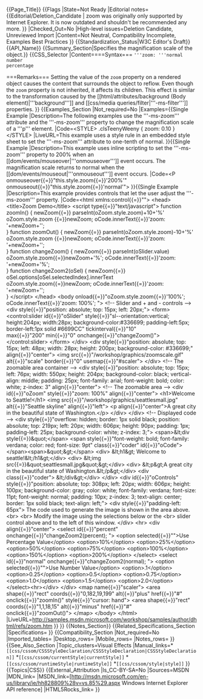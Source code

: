 {{Page_Title}}
{{Flags
|State=Not Ready
|Editorial notes={{Editorial/Deletion_Candidate
| zoom was originally only supported by Internet Explorer. It is now outdated and shouldn't be recommended any more.
}}
|Checked_Out=No
|High-level issues=Deletion Candidate, Unreviewed Import
|Content=Not Neutral, Compatibility Incomplete, Examples Best Practices
}}
{{Standardization_Status|W3C Editor's Draft}}
{{API_Name}}
{{Summary_Section|Specifies the magnification scale of the object.}}
{{CSS_Selector
|Content====Syntax===
<code>'''zoom: '''normal number percentage</code>

===Remarks===
Setting the value of the <code>zoom</code> property on a rendered object causes the content that surrounds the object to reflow.
Even though the <code>zoom</code> property is not inherited, it affects its children.  This effect is similar to the transformation caused by the [[html/attributes/background (Body element)|'''background''']] and [[css/media queries/filter|'''-ms-filter''']] properties.
}}
{{Examples_Section
|Not_required=No
|Examples={{Single Example
|Description=The following examples use the '''-ms-zoom''' attribute and the '''-ms-zoom''' property to change the magnification scale of a '''p''' element.
|Code=&lt;STYLE&gt;
  .clsTeenyWeeny  { zoom: 0.10 }
&lt;/STYLE&gt;
|LiveURL=This example uses a style rule in an embedded style sheet to set the '''-ms-zoom''' attribute to one-tenth of normal.
}}{{Single Example
|Description=This example uses inline scripting to set the '''-ms-zoom''' property to 200% when an [[dom/events/mouseover|'''onmouseover''']] event occurs.  The magnification scale returns to normal when the [[dom/events/mouseout|'''onmouseout''']] event occurs.
|Code=&lt;P onmouseover{{=}}"this.style.zoom{{=}}'200%'" 
   onmouseout{{=}}"this.style.zoom{{=}}'normal'"&gt;
}}{{Single Example
|Description=This example provides controls that let the user adjust the '''-ms-zoom''' property.
|Code=&lt;html xmlns:control{{=}}""&gt;
&lt;head&gt;
&lt;title&gt;Zoom Demo&lt;/title&gt;
&lt;script type{{=}}"text/javascript"&gt; 
function zoomIn() {
  newZoom{{=}} parseInt(oZoom.style.zoom)+10+'%'
      oZoom.style.zoom {{=}}newZoom;
	  oCode.innerText{{=}}'zoom: '+newZoom+'';	
  } 
function zoomOut() {
  newZoom{{=}} parseInt(oZoom.style.zoom)-10+'%'
      oZoom.style.zoom {{=}}newZoom;
	  oCode.innerText{{=}}'zoom: '+newZoom+'';	
  } 
function changeZoom() {
  newZoom{{=}} parseInt(oSlider.value)
		oZoom.style.zoom{{=}}newZoom+'%';
		oCode.innerText{{=}}'zoom: '+newZoom+'%';	
  } 
function changeZoom2(oSel) {
  newZoom{{=}} oSel.options[oSel.selectedIndex].innerText
		oZoom.style.zoom{{=}}newZoom;
		oCode.innerText{{=}}'zoom: '+newZoom+'';	
  } 
&lt;/script&gt;
&lt;/head&gt;
&lt;body onload{{=}}"oZoom.style.zoom{{=}}'100%'; 
    oCode.innerText{{=}}'zoom: 100%'; "&gt;
&lt;!-- Slider and + and - controls  --&gt;
&lt;div style{{=}}"position: absolute; top: 15px; left: 20px;"&gt;
    &lt;form&gt;
&lt;control:slider id{{=}}"oSlider" style{{=}}"sl--orientation:vertical; 
    height:204px; width:28px; background-color:#336699; 
    padding-left:5px; border-left:1px solid #6699CC" tickinterval{{=}}"10"   
    max{{=}}"200" min{{=}}"0" onchange{{=}}"changeZoom()"&gt; &lt;/control:slider&gt;
    &lt;/form&gt;
&lt;/div&gt;
&lt;div style{{=}}"position: absolute; top: 15px; left: 48px; width: 28px; height: 200px; background-color: #336699;" align{{=}}"center"&gt;
    &lt;img src{{=}}"/workshop/graphics/zoomscale.gif" alt{{=}}"scale" border{{=}}"0" usemap{{=}}"#scaler"&gt;
&lt;/div&gt;
&lt;!-- The zoomable area container --&gt;
&lt;div style{{=}}"position: absolute; top: 15px; left: 76px; width: 550px; height: 204px; background-color: black; vertical-align: middle; padding: 25px; font-family: arial; font-weight: bold; color: white; z-index: 3" align{{=}}"center"&gt;
    &lt;!-- The zoomable area --&gt;
    &lt;div id{{=}}"oZoom" style{{=}}"zoom: 100%" align{{=}}"center"&gt;
        &lt;h1&gt;Welcome to Seattle!&lt;/h1&gt;
        &lt;img src{{=}}"/workshop/graphics/seattlesmall.jpg" alt{{=}}"Seattle skyline" align{{=}}"left"&gt;
        &lt;p align{{=}}"center"&gt;A great city in the beautiful state of Washington.&lt;/p&gt;
    &lt;/div&gt;
&lt;/div&gt;
&lt;!-- Displayed code --&gt;
&lt;div style{{=}}"overflow: hidden; border: 1px solid black; position: absolute; top: 219px; left: 20px; width: 606px; height: 90px; padding: 1px; padding-left: 25px; background-color: white; z-index: 3;"&gt;
    &lt;span&gt;&amp;lt;div style{{=}}&amp;quot;&lt;/span&gt;
    &lt;span style{{=}}"font-weight: bold; font-family: verdana; color: red; font-size: 9pt" class{{=}}"coder" id{{=}}"oCode"&gt;
    &lt;/span&gt;&lt;span&gt;&amp;quot;&amp;gt;&lt;/span&gt;
    &lt;div&gt;
        &amp;lt;h1&amp;gt; Welcome to seattle!&amp;lt;/h1&amp;gt;&lt;/div&gt;
    &lt;div&gt;
        &amp;lt;img src{{=}}&amp;quot;seattlesmall.jpg&amp;quot;&amp;gt;&lt;/div&gt;
    &lt;div&gt;
        &amp;lt;p&amp;gt;A great city in the beautiful state of Washington.&amp;lt;/p&amp;gt;&lt;/div&gt;
    &lt;div class{{=}}"coder"&gt;
        &amp;lt;/div&amp;gt;&lt;/div&gt;
&lt;/div&gt;
&lt;div id{{=}}"oControls" style{{=}}"position: absolute; top: 308px; left: 20px; width: 606px; height: 100px; background-color: gray; color: white; font-family: verdana; font-size: 11pt; font-weight: normal; padding: 10px; z-index: 3; text-align: center; border: 1px solid black; text-align: left;"&gt;
    &lt;div style{{=}}"padding-left: 65px"&gt;
        The code used to generate the image is shown in the area above. &lt;br&gt;
        &lt;br&gt;
        Modify the image using the selections below or the &lt;br&gt;
        slider control above and to the left of this window. &lt;/div&gt;
    &lt;hr&gt;
    &lt;div align{{=}}"center"&gt;
        &lt;select id{{=}}"percent" onchange{{=}}"changeZoom2(percent); "&gt;
        &lt;option selected{{=}}""&gt;Use Percentage Value&lt;/option&gt;
        &lt;option&gt;10%&lt;/option&gt;
        &lt;option&gt;25%&lt;/option&gt;
        &lt;option&gt;50%&lt;/option&gt;
        &lt;option&gt;75%&lt;/option&gt;
        &lt;option&gt;100%&lt;/option&gt;
        &lt;option&gt;150%&lt;/option&gt;
        &lt;option&gt;200%&lt;/option&gt;
        &lt;/select&gt; &lt;select id{{=}}"normal" onchange{{=}}"changeZoom2(normal); "&gt;
        &lt;option selected{{=}}""&gt;Use Number Value&lt;/option&gt;
        &lt;option&gt;.1&lt;/option&gt;
        &lt;option&gt;0.25&lt;/option&gt;
        &lt;option&gt;0.5&lt;/option&gt;
        &lt;option&gt;0.75&lt;/option&gt;
        &lt;option&gt;1.0&lt;/option&gt;
        &lt;option&gt;1.5&lt;/option&gt;
        &lt;option&gt;2.0&lt;/option&gt;
        &lt;/select&gt;&lt;hr&gt;&lt;/div&gt;
&lt;/div&gt;
&lt;map name{{=}}"scaler"&gt;
&lt;area shape{{=}}"rect" coords{{=}}"0,182,19,199" alt{{=}}"plus" href{{=}}"#" onclick{{=}}"zoomIn()" style{{=}}"cursor: hand"&gt;
&lt;area shape{{=}}"rect" coords{{=}}"1,1,18,15" alt{{=}}"minus" href{{=}}"#" onclick{{=}}"zoomOut()"&gt;
&lt;/map&gt;
&lt;/body&gt;
&lt;/html&gt;
|LiveURL=http://samples.msdn.microsoft.com/workshop/samples/author/dhtml/refs/zoom.htm
}}
}}
{{Notes_Section}}
{{Related_Specifications_Section
|Specifications=
}}
{{Compatibility_Section
|Not_required=No
|Imported_tables=
|Desktop_rows=
|Mobile_rows=
|Notes_rows=
}}
{{See_Also_Section
|Topic_clusters=Visual Effects
|Manual_links=*<code>[[css/cssom/CSSStyleDeclaration/CSSStyleDeclaration|CSSStyleDeclaration]]</code>
*<code>[[css/cssom/currentStyle|currentStyle]]</code>
*<code>[[css/cssom/runtimeStyle|runtimeStyle]]</code>
*<code>[[css/cssom/style|style]]</code>
}}
{{Topics|CSS}}
{{External_Attribution
|Is_CC-BY-SA=No
|Sources=MSDN
|MDN_link=
|MSDN_link=[http://msdn.microsoft.com/en-us/library/ie/hh828809%28v=vs.85%29.aspx Windows Internet Explorer API reference]
|HTML5Rocks_link=
}}